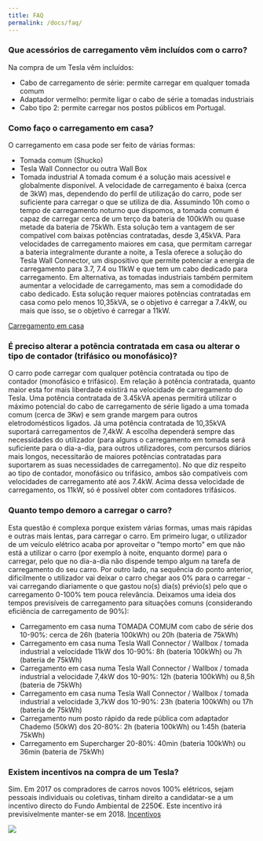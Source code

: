 ```yaml
---
title: FAQ
permalink: /docs/faq/
---
```


### Que acessórios de carregamento vêm incluídos com o carro?
Na compra de um Tesla vêm incluídos:
- Cabo de carregamento de série: permite carregar em qualquer tomada comum
- Adaptador vermelho: permite ligar o cabo de série a tomadas industriais
- Cabo tipo 2: permite carregar nos postos públicos em Portugal.

### Como faço o carregamento em casa?
O carregamento em casa pode ser feito de várias formas:
- Tomada comum (Shucko)
- Tesla Wall Connector ou outra Wall Box 
- Tomada industrial
A tomada comum é a solução mais acessível e globalmente disponível. A velocidade de carregamento é baixa (cerca de 3kW) mas, dependendo do perfil de utilização do carro, pode ser suficiente para carregar o que se utiliza de dia. Assumindo 10h como o tempo de carregamento noturno que dispomos, a tomada comum é capaz de carregar cerca de um terço da bateria de 100kWh ou quase metade da bateria de 75kWh. Esta solução tem a vantagem de ser compatível com baixas potências contratadas, desde 3,45kVA.
Para velocidades de carregamento maiores em casa, que permitam carregar a bateria integralmente durante a noite, a Tesla oferece a solução do Tesla Wall Connector, um dispositivo que permite potenciar a energia de carregamento para 3.7, 7.4 ou 11kW e que tem um cabo dedicado para carregamento. Em alternativa, as tomadas industriais também permitem aumentar a velocidade de carregamento, mas sem a comodidade do cabo dedicado. Esta solução requer maiores potências contratadas em casa como pelo menos 10,35kVA, se o objetivo é carregar a 7.4kW, ou mais que isso, se o objetivo é carregar a 11kW.

<a target="_blank" href="https://www.tesla.com/pt_PT/support/home-charging-installation">Carregamento em casa</a>

### É preciso alterar a potência contratada em casa ou alterar o tipo de contador (trifásico ou monofásico)?
O carro pode carregar com qualquer potência contratada ou tipo de contador (monofásico e trifásico).
Em relação à potência contratada, quanto maior esta for mais liberdade existirá na velocidade de carregamento do Tesla. Uma potência contratada de 3.45kVA apenas permitirá utilizar o máximo potencial do cabo de carregamento de série ligado a uma tomada comum (cerca de 3Kw) e sem grande margem para outros eletrodomésticos ligados. Já uma potência contratada de 10,35kVA suportará carregamentos de 7,4kW. A escolha dependerá sempre das necessidades do utilizador (para alguns o carregamento em tomada será suficiente para o dia-a-dia, para outros utilizadores, com percursos diários mais longos, necessitarão de maiores potências contratadas para suportarem as suas necessidades de carregamento).
No que diz respeito ao tipo de contador, monofásico ou trifásico, ambos são compatíveis com velocidades de carregamento até aos 7.4kW. Acima dessa velocidade de carregamento, os 11kW, só é possível obter com contadores trifásicos. 

### Quanto tempo demoro a carregar o carro?
Esta questão é complexa porque existem várias formas, umas mais rápidas e outras mais lentas, para carregar o carro. Em primeiro lugar, o utilizador de um veículo elétrico acaba por aproveitar o "tempo morto" em que não está a utilizar o carro (por exemplo à noite, enquanto dorme) para o carregar, pelo que no dia-a-dia não dispende tempo algum na tarefa de carregamento do seu carro. Por outro lado, na sequência do ponto anterior, dificilmente o utilizador vai deixar o carro chegar aos 0% para o carregar - vai carregando diariamente o que gastou no(s) dia(s) prévio(s) pelo que o carregamento 0-100% tem pouca relevância. Deixamos uma ideia dos tempos previsíveis de carregamento para situações comuns (considerando eficiência de carregamento de 90%):
- Carregamento em casa numa TOMADA COMUM com cabo de série dos 10-90%: cerca de 26h (bateria 100kWh) ou 20h (bateria de 75kWh)
- Carregamento em casa numa Tesla Wall Connector / Wallbox / tomada industrial a velocidade 11kW dos 10-90%: 8h (bateria 100kWh) ou 7h (bateria de 75kWh)
- Carregamento em casa numa Tesla Wall Connector / Wallbox / tomada industrial a velocidade 7,4kW dos 10-90%: 12h (bateria 100kWh) ou 8,5h (bateria de 75kWh)
- Carregamento em casa numa Tesla Wall Connector / Wallbox / tomada industrial a velocidade 3,7kW dos 10-90%: 23h (bateria 100kWh) ou 17h (bateria de 75kWh)
- Carregamento num posto rápido da rede pública com adaptador Chademo (50kW) dos 20-80%: 2h (bateria 100kWh) ou 1:45h (bateria 75kWh)
- Carregamento em Supercharger 20-80%: 40min (bateria 100kWh) ou 36min (bateria de 75kWh)

### Existem incentivos na compra de um Tesla?
Sim. Em 2017 os compradores de carros novos 100% elétricos, sejam pessoais individuais ou coletivas, tinham direito a candidatar-se a um incentivo directo do Fundo Ambiental de 2250€. Este incentivo irá previsivelmente manter-se em 2018.  <a target="_blank" href="https://www.tesla.com/pt_PT/support/incentives">Incentivos</a>

<img class="img-responsive" src="{{site.baseurl}}/img/kva.jpg">
